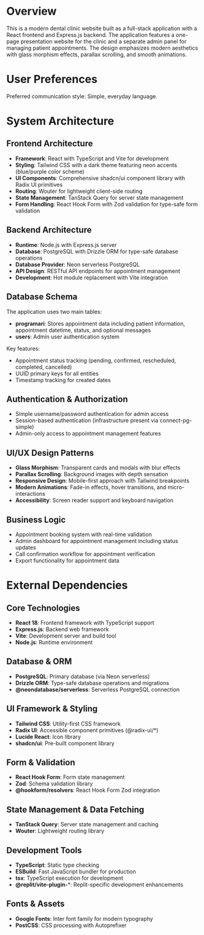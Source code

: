 # Overview

This is a modern dental clinic website built as a full-stack application with a React frontend and Express.js backend. The application features a one-page presentation website for the clinic and a separate admin panel for managing patient appointments. The design emphasizes modern aesthetics with glass morphism effects, parallax scrolling, and smooth animations.

# User Preferences

Preferred communication style: Simple, everyday language.

# System Architecture

## Frontend Architecture
- **Framework**: React with TypeScript and Vite for development
- **Styling**: Tailwind CSS with a dark theme featuring neon accents (blue/purple color scheme)
- **UI Components**: Comprehensive shadcn/ui component library with Radix UI primitives
- **Routing**: Wouter for lightweight client-side routing
- **State Management**: TanStack Query for server state management
- **Form Handling**: React Hook Form with Zod validation for type-safe form validation

## Backend Architecture
- **Runtime**: Node.js with Express.js server
- **Database**: PostgreSQL with Drizzle ORM for type-safe database operations
- **Database Provider**: Neon serverless PostgreSQL
- **API Design**: RESTful API endpoints for appointment management
- **Development**: Hot module replacement with Vite integration

## Database Schema
The application uses two main tables:
- **programari**: Stores appointment data including patient information, appointment datetime, status, and optional messages
- **users**: Admin user authentication system

Key features:
- Appointment status tracking (pending, confirmed, rescheduled, completed, cancelled)
- UUID primary keys for all entities
- Timestamp tracking for created dates

## Authentication & Authorization
- Simple username/password authentication for admin access
- Session-based authentication (infrastructure present via connect-pg-simple)
- Admin-only access to appointment management features

## UI/UX Design Patterns
- **Glass Morphism**: Transparent cards and modals with blur effects
- **Parallax Scrolling**: Background images with depth sensation
- **Responsive Design**: Mobile-first approach with Tailwind breakpoints
- **Modern Animations**: Fade-in effects, hover transitions, and micro-interactions
- **Accessibility**: Screen reader support and keyboard navigation

## Business Logic
- Appointment booking system with real-time validation
- Admin dashboard for appointment management including status updates
- Call confirmation workflow for appointment verification
- Export functionality for appointment data

# External Dependencies

## Core Technologies
- **React 18**: Frontend framework with TypeScript support
- **Express.js**: Backend web framework
- **Vite**: Development server and build tool
- **Node.js**: Runtime environment

## Database & ORM
- **PostgreSQL**: Primary database (via Neon serverless)
- **Drizzle ORM**: Type-safe database operations and migrations
- **@neondatabase/serverless**: Serverless PostgreSQL connection

## UI Framework & Styling
- **Tailwind CSS**: Utility-first CSS framework
- **Radix UI**: Accessible component primitives (@radix-ui/*)
- **Lucide React**: Icon library
- **shadcn/ui**: Pre-built component library

## Form & Validation
- **React Hook Form**: Form state management
- **Zod**: Schema validation library
- **@hookform/resolvers**: React Hook Form Zod integration

## State Management & Data Fetching
- **TanStack Query**: Server state management and caching
- **Wouter**: Lightweight routing library

## Development Tools
- **TypeScript**: Static type checking
- **ESBuild**: Fast JavaScript bundler for production
- **tsx**: TypeScript execution for development
- **@replit/vite-plugin-***: Replit-specific development enhancements

## Fonts & Assets
- **Google Fonts**: Inter font family for modern typography
- **PostCSS**: CSS processing with Autoprefixer